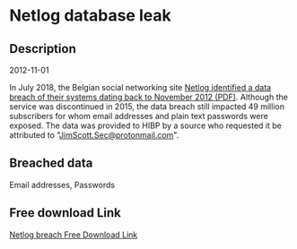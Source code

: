 # Netlog database leak

## Description

2012-11-01

In July 2018, the Belgian social networking site <a href="https://oag.ca.gov/system/files/Communication%20to%20Users%20-%20FINAL_0.pdf" target="_blank" rel="noopener">Netlog identified a data breach of their systems dating back to November 2012 (PDF)</a>. Although the service was discontinued in 2015, the data breach still impacted 49 million subscribers for whom email addresses and plain text passwords were exposed. The data was provided to HIBP by a source who requested it be attributed to &quot;JimScott.Sec@protonmail.com&quot;.

## Breached data

Email addresses, Passwords

## Free download Link

[Netlog breach Free Download Link](https://link-to.net/1229997/446.80453603088466/dynamic/?r=aHR0cHM6Ly93d3cubWVkaWFmaXJlLmNvbS92aWV3L2Jacm9qanpBQzdCT1lyei9uZXRsb2cuY29tL2ZpbGU=)